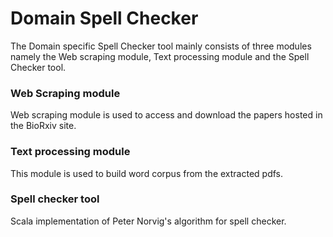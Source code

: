 # Domain Spell Checker 

<p>The Domain specific Spell Checker tool mainly consists of three modules namely the Web scraping module, Text processing module and the Spell Checker tool.</p>

### Web Scraping module

<p>Web scraping module is used to access and download the papers hosted in the BioRxiv site.</p>

### Text processing module

<p>This module is used to build word corpus from the extracted pdfs.</p>

### Spell checker tool

<p>Scala implementation of Peter Norvig's algorithm for spell checker.</p>